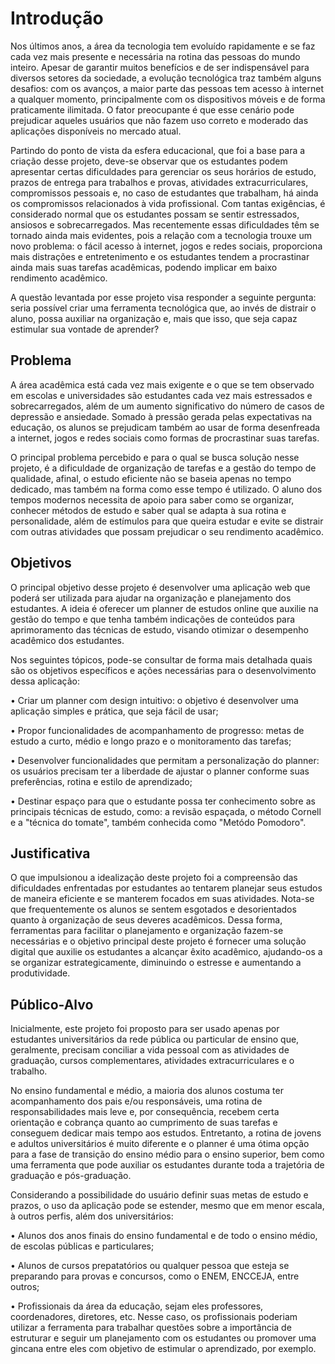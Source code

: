 # Introdução

Nos últimos anos, a área da tecnologia tem evoluído rapidamente e se faz cada vez mais presente e necessária na rotina das pessoas do mundo inteiro. Apesar de garantir muitos benefícios e de ser indispensável para diversos setores da sociedade, a evolução tecnológica traz também alguns desafios: com os avanços, a maior parte das pessoas tem acesso à internet a qualquer momento, principalmente com os dispositivos móveis e de forma praticamente ilimitada. O fator preocupante é que esse cenário pode prejudicar aqueles usuários que não fazem uso correto e moderado das aplicações disponíveis no mercado atual.

Partindo do ponto de vista da esfera educacional, que foi a base para a criação desse projeto, deve-se observar que os estudantes podem apresentar certas dificuldades para gerenciar os seus horários de estudo, prazos de entrega para trabalhos e provas, atividades extracurriculares, compromissos pessoais e, no caso de estudantes que trabalham, há ainda os compromissos relacionados à vida profissional. Com tantas exigências, é considerado normal que os estudantes possam se sentir estressados, ansiosos e sobrecarregados. Mas recentemente essas dificuldades têm se tornado ainda mais evidentes, pois a relação com a tecnologia trouxe um novo problema: o fácil acesso à internet, jogos e redes sociais, proporciona mais distrações e entretenimento e os estudantes tendem a procrastinar ainda mais suas tarefas acadêmicas, podendo implicar em baixo rendimento acadêmico.

A questão levantada por esse projeto visa responder a seguinte pergunta: seria possível criar uma ferramenta tecnológica que, ao invés de distrair o aluno, possa auxiliar na organização e, mais que isso, que seja capaz estimular sua vontade de aprender?

## Problema

A área acadêmica está cada vez mais exigente e o que se tem observado em escolas e universidades são estudantes cada vez mais estressados e sobrecarregados, além de um aumento significativo do número de casos de depressão e ansiedade. Somado à pressão gerada pelas expectativas na educação, os alunos se prejudicam também ao usar de forma desenfreada a internet, jogos e redes sociais como formas de procrastinar suas tarefas.

O principal problema percebido e para o qual se busca solução nesse projeto, é a dificuldade de organização de tarefas e a gestão do tempo de qualidade, afinal, o estudo eficiente não se baseia apenas no tempo dedicado, mas também na forma como esse tempo é utilizado. O aluno dos tempos modernos necessita de apoio para saber como se organizar, conhecer métodos de estudo e saber qual se adapta à sua rotina e personalidade, além de estímulos para que queira estudar e evite se distrair com outras atividades que possam prejudicar o seu rendimento acadêmico.

## Objetivos

O principal objetivo desse projeto é desenvolver uma aplicação web que poderá ser utilizada para ajudar na organização e planejamento dos estudantes. A ideia é oferecer um planner de estudos online que auxilie na gestão do tempo e que tenha também indicações de conteúdos para aprimoramento das técnicas de estudo, visando otimizar o desempenho acadêmico dos estudantes.

Nos seguintes tópicos, pode-se consultar de forma mais detalhada quais são os objetivos específicos e ações necessárias para o desenvolvimento dessa aplicação:

• Criar um planner com design intuitivo: o objetivo é desenvolver uma aplicação simples e prática, que seja fácil de usar;

• Propor funcionalidades de acompanhamento de progresso: metas de estudo a curto, médio e longo prazo e o monitoramento das tarefas;
 
• Desenvolver funcionalidades que permitam a personalização do planner: os usuários precisam ter a liberdade de ajustar o planner conforme suas preferências, rotina e estilo de aprendizado;

• Destinar espaço para que o estudante possa ter conhecimento sobre as principais técnicas de estudo, como: a revisão espaçada, o método Cornell e a "técnica do tomate", também conhecida como "Metódo Pomodoro".

## Justificativa

O que impulsionou a idealização deste projeto foi a compreensão das dificuldades enfrentadas por estudantes ao tentarem planejar seus estudos de maneira eficiente e se manterem focados em suas atividades. Nota-se que frequentemente os alunos se sentem esgotados e desorientados quanto à organização de seus deveres acadêmicos. Dessa forma, ferramentas para facilitar o planejamento e organização fazem-se necessárias e o objetivo principal deste projeto é fornecer uma solução digital que auxilie os estudantes a alcançar êxito acadêmico, ajudando-os a se organizar estrategicamente, diminuindo o estresse e aumentando a produtividade. 

## Público-Alvo

Inicialmente, este projeto foi proposto para ser usado apenas por estudantes universitários da rede pública ou particular de ensino que, geralmente, precisam conciliar a vida pessoal com as atividades de graduação, cursos complementares, atividades extracurriculares e o trabalho.

No ensino fundamental e médio, a maioria dos alunos costuma ter acompanhamento dos pais e/ou responsáveis, uma rotina de responsabilidades mais leve e, por consequência, recebem certa orientação e cobrança quanto ao cumprimento de suas tarefas e conseguem dedicar mais tempo aos estudos. Entretanto, a rotina de jovens e adultos universitários é muito diferente e o planner é uma ótima opção para a fase de transição do ensino médio para o ensino superior, bem como uma ferramenta que pode auxiliar os estudantes durante toda a trajetória de graduação e pós-graduação.

Considerando a possibilidade do usuário definir suas metas de estudo e prazos, o uso da aplicação pode se estender, mesmo que em menor escala, à outros perfis, além dos universitários:

• Alunos dos anos finais do ensino fundamental e de todo o ensino médio, de escolas públicas e particulares;

• Alunos de cursos prepatatórios ou qualquer pessoa que esteja se preparando para provas e concursos, como o ENEM, ENCCEJA, entre outros;

• Profissionais da área da educação, sejam eles professores, coordenadores, diretores, etc. Nesse caso, os profissionais poderiam utilizar a ferramenta para trabalhar questões sobre a importância de estruturar e seguir um planejamento com os estudantes ou promover uma gincana entre eles com objetivo de estimular o aprendizado, por exemplo.

